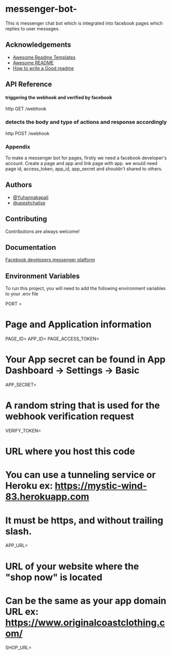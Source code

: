 # messenger-bot-

This is messenger chat bot which is integrated into facebook pages which replies to user messages.

## Acknowledgements

- [Awesome Readme Templates](https://awesomeopensource.com/project/elangosundar/awesome-README-templates)
- [Awesome README](https://github.com/matiassingers/awesome-readme)
- [How to write a Good readme](https://bulldogjob.com/news/449-how-to-write-a-good-readme-for-your-github-project)

## API Reference

#### triggering the webhook and verified by facebook

http
GET /webhook

### detects the body and type of actions and response accordingly

http
POST /webhook

### Appendix

To make a messenger bot for pages, firstly we
need a facebook developer's account.
Create a page and app and link page with app.
we would need page id, access_token, app_id, app_secret and shouldn't shared to others.

## Authors

- [@Yuhannakapali](https://www.github.com/Yuhannakapali)
- [@upeshchalise](https://www.github.com/upeshchalise)

## Contributing

Contributions are always welcome!

## Documentation

[Facebook developers](https://developers.facebook.com),[messenger platform](https://developers.facebook.com/docs/messenger-platform)

## Environment Variables

To run this project, you will need to add the following environment variables to your .env file

PORT =

# Page and Application information

PAGE_ID=
APP_ID=
PAGE_ACCESS_TOKEN=

# Your App secret can be found in App Dashboard -> Settings -> Basic

APP_SECRET=

# A random string that is used for the webhook verification request

VERIFY_TOKEN=

# URL where you host this code

# You can use a tunneling service or Heroku ex: https://mystic-wind-83.herokuapp.com

# It must be https, and without trailing slash.

APP_URL=

# URL of your website where the "shop now" is located

# Can be the same as your app domain URL ex: https://www.originalcoastclothing.com/

SHOP_URL=
